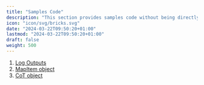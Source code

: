 ```yaml
---
title: "Samples Code"
description: "This section provides samples code without being directly integrated in a WinTAK Plugin."
icon: "icon/svg/bricks.svg"
date: "2024-03-22T09:50:20+01:00"
lastmod: "2024-03-22T09:50:20+01:00"
draft: false
weight: 500
---
```


1. [Log Outputs](log_output/)
2. [MapItem object](mapitem_object/)
3. [CoT object](cot_messages_process/)